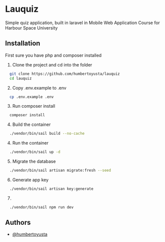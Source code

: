
# Lauquiz

Simple quiz application, built in laravel in Mobile Web Application Course for Harbour Space University
## Installation

First sure you have php and composer installed

1. Clone the project and cd into the folder

```bash
  git clone https://github.com/humbertoyusta/lauquiz
  cd lauquiz
```

2. Copy .env.example to .env

```bash
  cp .env.example .env
```

3. Run composer install
    
```bash
  composer install
```

4. Build the container
    
```bash
  ./vendor/bin/sail build --no-cache
```

4. Run the container
    
```bash
  ./vendor/bin/sail up -d
```

5. Migrate the database

```bash
  ./vendor/bin/sail artisan migrate:fresh --seed
```

6. Generate app key

```bash
  ./vendor/bin/sail artisan key:generate
```

7. 

```bash
  ./vendor/bin/sail npm run dev
```

## Authors

- [@humbertoyusta](https://www.github.com/humbertoyusta)

